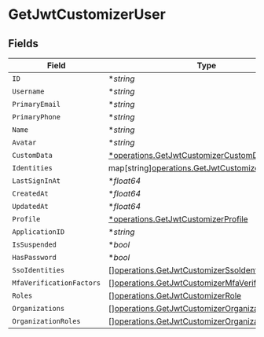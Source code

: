 # GetJwtCustomizerUser


## Fields

| Field                                                                                                                  | Type                                                                                                                   | Required                                                                                                               | Description                                                                                                            |
| ---------------------------------------------------------------------------------------------------------------------- | ---------------------------------------------------------------------------------------------------------------------- | ---------------------------------------------------------------------------------------------------------------------- | ---------------------------------------------------------------------------------------------------------------------- |
| `ID`                                                                                                                   | **string*                                                                                                              | :heavy_minus_sign:                                                                                                     | N/A                                                                                                                    |
| `Username`                                                                                                             | **string*                                                                                                              | :heavy_minus_sign:                                                                                                     | N/A                                                                                                                    |
| `PrimaryEmail`                                                                                                         | **string*                                                                                                              | :heavy_minus_sign:                                                                                                     | N/A                                                                                                                    |
| `PrimaryPhone`                                                                                                         | **string*                                                                                                              | :heavy_minus_sign:                                                                                                     | N/A                                                                                                                    |
| `Name`                                                                                                                 | **string*                                                                                                              | :heavy_minus_sign:                                                                                                     | N/A                                                                                                                    |
| `Avatar`                                                                                                               | **string*                                                                                                              | :heavy_minus_sign:                                                                                                     | N/A                                                                                                                    |
| `CustomData`                                                                                                           | [*operations.GetJwtCustomizerCustomData](../../models/operations/getjwtcustomizercustomdata.md)                        | :heavy_minus_sign:                                                                                                     | arbitrary                                                                                                              |
| `Identities`                                                                                                           | map[string][operations.GetJwtCustomizerIdentities](../../models/operations/getjwtcustomizeridentities.md)              | :heavy_minus_sign:                                                                                                     | N/A                                                                                                                    |
| `LastSignInAt`                                                                                                         | **float64*                                                                                                             | :heavy_minus_sign:                                                                                                     | N/A                                                                                                                    |
| `CreatedAt`                                                                                                            | **float64*                                                                                                             | :heavy_minus_sign:                                                                                                     | N/A                                                                                                                    |
| `UpdatedAt`                                                                                                            | **float64*                                                                                                             | :heavy_minus_sign:                                                                                                     | N/A                                                                                                                    |
| `Profile`                                                                                                              | [*operations.GetJwtCustomizerProfile](../../models/operations/getjwtcustomizerprofile.md)                              | :heavy_minus_sign:                                                                                                     | N/A                                                                                                                    |
| `ApplicationID`                                                                                                        | **string*                                                                                                              | :heavy_minus_sign:                                                                                                     | N/A                                                                                                                    |
| `IsSuspended`                                                                                                          | **bool*                                                                                                                | :heavy_minus_sign:                                                                                                     | N/A                                                                                                                    |
| `HasPassword`                                                                                                          | **bool*                                                                                                                | :heavy_minus_sign:                                                                                                     | N/A                                                                                                                    |
| `SsoIdentities`                                                                                                        | [][operations.GetJwtCustomizerSsoIdentity](../../models/operations/getjwtcustomizerssoidentity.md)                     | :heavy_minus_sign:                                                                                                     | N/A                                                                                                                    |
| `MfaVerificationFactors`                                                                                               | [][operations.GetJwtCustomizerMfaVerificationFactor](../../models/operations/getjwtcustomizermfaverificationfactor.md) | :heavy_minus_sign:                                                                                                     | N/A                                                                                                                    |
| `Roles`                                                                                                                | [][operations.GetJwtCustomizerRole](../../models/operations/getjwtcustomizerrole.md)                                   | :heavy_minus_sign:                                                                                                     | N/A                                                                                                                    |
| `Organizations`                                                                                                        | [][operations.GetJwtCustomizerOrganization](../../models/operations/getjwtcustomizerorganization.md)                   | :heavy_minus_sign:                                                                                                     | N/A                                                                                                                    |
| `OrganizationRoles`                                                                                                    | [][operations.GetJwtCustomizerOrganizationRole](../../models/operations/getjwtcustomizerorganizationrole.md)           | :heavy_minus_sign:                                                                                                     | N/A                                                                                                                    |